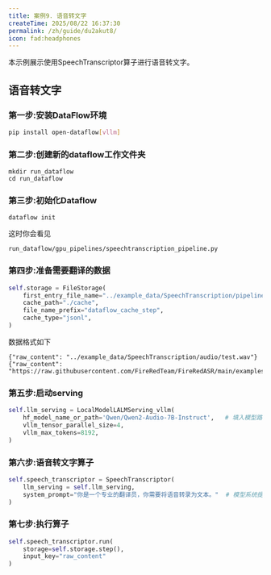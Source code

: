 ```yaml
---
title: 案例9. 语音转文字
createTime: 2025/08/22 16:37:30
permalink: /zh/guide/du2akut8/
icon: fad:headphones
---
```



本示例展示使用SpeechTranscriptor算子进行语音转文字。

## 语音转文字
### 第一步:安装DataFlow环境
```bash
pip install open-dataflow[vllm]
```

### 第二步:创建新的dataflow工作文件夹
```shell
mkdir run_dataflow
cd run_dataflow
```

### 第三步:初始化Dataflow
```shell
dataflow init
```
这时你会看见
```shell
run_dataflow/gpu_pipelines/speechtranscription_pipeline.py
```

### 第四步:准备需要翻译的数据
```python
self.storage = FileStorage(
    first_entry_file_name="../example_data/SpeechTranscription/pipeline_speechtranscription.jsonl", # 数据路径写在这里
    cache_path="./cache",
    file_name_prefix="dataflow_cache_step",
    cache_type="jsonl",
)
```

数据格式如下
```jsonl
{"raw_content": "../example_data/SpeechTranscription/audio/test.wav"}
{"raw_content": "https://raw.githubusercontent.com/FireRedTeam/FireRedASR/main/examples/wav/IT0011W0001.wav"}
```

### 第五步:启动serving
```python
self.llm_serving = LocalModelLALMServing_vllm(
    hf_model_name_or_path='Qwen/Qwen2-Audio-7B-Instruct',   # 填入模型路径
    vllm_tensor_parallel_size=4,
    vllm_max_tokens=8192,
)
```

### 第六步:语音转文字算子
```python
self.speech_transcriptor = SpeechTranscriptor(
    llm_serving = self.llm_serving,  
    system_prompt="你是一个专业的翻译员，你需要将语音转录为文本。"  # 模型系统提示词
)
```

### 第七步:执行算子
```python
self.speech_transcriptor.run(
    storage=self.storage.step(),
    input_key="raw_content"
)
```
